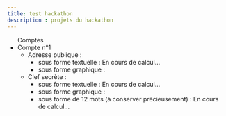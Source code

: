 ```yaml
---
title: test hackathon
description : projets du hackathon
---
```

<ul>
  <lh>Comptes</lh>
  <li>Compte n°1
    <ul>
      <li>Adresse publique :
        <ul>
          <li>sous forme textuelle : <span id="public_address_string_1">En cours de calcul...</span></li>
          <li>sous forme graphique : <span id="public_address_qr_code_1"> </span></li>
        </ul>
      </li>
      <li>Clef secrète :
        <ul>
          <li>sous forme textuelle : <span id="private_key_string_1">En cours de calcul...</span></li>
          <li>sous forme graphique : <span id="private_key_qr_code_1"> </span></li>
          <li>sous forme de 12 mots  (à conserver précieusement) : <span id="private_key_seed_1">En cours de calcul...</span></li>
        </ul>
      </li>
    </ul>
  </li>
</ul>


<script src="https://code.jquery.com/jquery-3.3.1.min.js"></script>
<script src="js/ethereumjs-wallet-0.6.0.min.js"></script>
<script src="js/ethereumjs-wallet-hd-0.6.0.min.js"></script>
<script src="https://cdn.jsdelivr.net/npm/eth-lightwallet@3.0.1/dist/lightwallet.min.js"></script>
<script src="js/qrcode.min.js"></script>
<script>
  var keystore = lightwallet.keystore;
  var secret_seed_1 = keystore.generateRandomSeed();
  var account = ethereumjs.Wallet.generate();
  var private_key = account.getPrivateKey().toString('hex');
  // var public_key = account.getPublicKeyString();
  var public_address = account.getAddressString();
  var checksum_address = account.getChecksumAddressString();
  // var json_wallet = account.toV3("secret");
  $('#private_key_seed_1').html(secret_seed_1);
  $('#public_address_string_1').html(checksum_address);
  $('#private_key_string_1').html(private_key);
  var public_address_qrcode = new QRCode(document.getElementById("public_address_qr_code_1"), {
	  text: checksum_address,
	  width: 256,
	  height: 256,
	  colorDark : "#000000",
	  colorLight : "#ffffff",
	  correctLevel : QRCode.CorrectLevel.H
  });
  var private_key_qrcode = new QRCode(document.getElementById("private_key_qr_code_1"), {
	  text: private_key,
	  width: 256,
	  height: 256,
	  colorDark : "#000000",
	  colorLight : "#ffffff",
	  correctLevel : QRCode.CorrectLevel.H
  });
</script>
